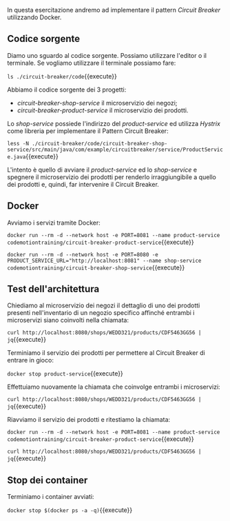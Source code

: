 
In questa esercitazione andremo ad implementare il pattern *Circuit Breaker* utilizzando Docker.

## Codice sorgente

Diamo uno sguardo al codice sorgente. Possiamo utilizzare l'editor o il terminale.
Se vogliamo utilizzare il terminale possiamo fare:

`ls ./circuit-breaker/code`{{execute}}

Abbiamo il codice sorgente dei 3 progetti:
- *circuit-breaker-shop-service* il microservizio dei negozi;
- *circuit-breaker-product-service* il microservizio dei prodotti.

Lo *shop-service* possiede l'indirizzo del *product-service* ed utilizza *Hystrix* come libreria per implementare il Pattern Circuit Breaker:

`less -N ./circuit-breaker/code/circuit-breaker-shop-service/src/main/java/com/example/circuitbreaker/service/ProductService.java`{{execute}}

L'intento è quello di avviare il *product-service* ed lo *shop-service* e spegnere il microservizio dei prodotti per renderlo irraggiungibile a quello dei prodotti e, quindi, far intervenire il Circuit Breaker.


## Docker

Avviamo i servizi tramite Docker:

`docker run --rm -d --network host -e PORT=8081 --name product-service codemotiontraining/circuit-breaker-product-service`{{execute}}

`docker run --rm -d --network host -e PORT=8080 -e PRODUCT_SERVICE_URL="http://localhost:8081" --name shop-service codemotiontraining/circuit-breaker-shop-service`{{execute}}

## Test dell'architettura ##

Chiediamo al microservizio dei negozi il dettaglio di uno dei prodotti presenti nell'inventario di un negozio specifico affinché entrambi i microservizi siano coinvolti nella chiamata:

`curl http://localhost:8080/shops/WEDD321/products/CDF5463GG56 | jq`{{execute}}

Terminiamo il servizio dei prodotti per permettere al Circuit Breaker di entrare in gioco:

`docker stop product-service`{{execute}}

Effettuiamo nuovamente la chiamata che coinvolge entrambi i microservizi:

`curl http://localhost:8080/shops/WEDD321/products/CDF5463GG56 | jq`{{execute}}

Riavviamo il servizio dei prodotti e ritestiamo la chiamata:

`docker run --rm -d --network host -e PORT=8081 --name product-service codemotiontraining/circuit-breaker-product-service`{{execute}}

`curl http://localhost:8080/shops/WEDD321/products/CDF5463GG56 | jq`{{execute}}

## Stop dei container

Terminiamo i container avviati:

`docker stop $(docker ps -a -q)`{{execute}}
